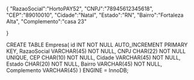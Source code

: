 {
	"RazaoSocial":"HortoPAY52",
	"CNPJ":"78945612345618",
	"CEP":"89010010",
	"Cidade":"Natal",
	"Estado":"RN",
	"Bairro":"Fortaleza Alta",
	"Complemento":"casa 23"
	
}

CREATE TABLE Empresa(
  id INT NOT NULL AUTO_INCREMENT PRIMARY KEY,
  RazaoSocial VARCHAR(45) NOT NULL,
  CNPJ CHAR(22) NOT NULL UNIQUE,
  CEP CHAR(10) NOT NULL,
  Cidade VARCHAR(45) NOT NULL,
  Estado CHAR(20) NOT NULL,
  Bairro VARCHAR(45) NOT NULL,
  Complemento  VARCHAR(45)
  )
  ENGINE = InnoDB;